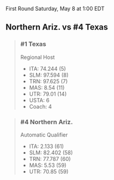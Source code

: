First Round
Saturday, May 8 at 1:00 EDT
## Northern Ariz. vs #4 Texas

> ### #1 Texas  
> Regional Host  
> - ITA: 74.244 (5)  
> - SLM: 97.594 (8)  
> - TRN: 97.625 (7)  
> - MAS: 8.54 (11)  
> - UTR: 79.01 (14)  
> - USTA: 6  
> - Coach: 4  

> ### #4 Northern Ariz.  
> Automatic Qualifier  
> - ITA: 2.133 (61)  
> - SLM: 82.402 (58)  
> - TRN: 77.787 (60)  
> - MAS: 5.53 (59)  
> - UTR: 70.85 (59)  